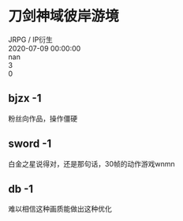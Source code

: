 



# 刀剑神域彼岸游境
  
JRPG / IP衍生  
2020-07-09 00:00:00  
nan  
3  
0
## bjzx -1


粉丝向作品，操作僵硬
## sword -1


白金之星说得对，还是那句话，30帧的动作游戏wnmn
##  db -1 


 难以相信这种画质能做出这种优化 